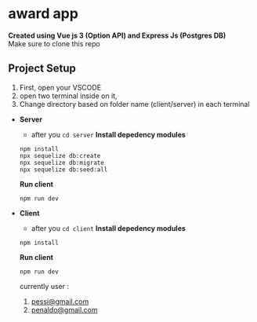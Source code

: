 # award app

**Created using Vue js 3 (Option API) and Express Js (Postgres DB)** \
Make sure to clone this repo

## Project Setup

1. First, open your VSCODE
2. open two terminal inside on it,
3. Change directory based on folder name (client/server) in each terminal

- **Server**

  - after you `cd server`
    **Install depedency modules**

  ```
  npm install
  npx sequelize db:create
  npx sequelize db:migrate
  npx sequelize db:seed:all
  ```

  **Run client**

  ```
  npm run dev
  ```

- **Client**

  - after you `cd client`
    **Install depedency modules**

  ```
  npm install
  ```

  **Run client**

  ```
  npm run dev
  ```

  currently user :

  1. pessi@gmail.com
  2. penaldo@gmail.com
